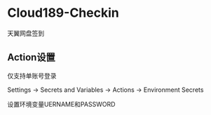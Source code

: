 # Cloud189-Checkin

天翼网盘签到


## Action设置

仅支持单账号登录

Settings -> Secrets and Variables -> Actions -> Environment Secrets

设置环境变量UERNAME和PASSWORD
